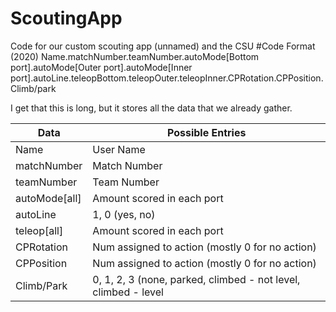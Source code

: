 # ScoutingApp
Code for our custom scouting app (unnamed) and the CSU
#Code Format (2020)
Name.matchNumber.teamNumber.autoMode[Bottom port].autoMode[Outer port].autoMode[Inner port].autoLine.teleopBottom.teleopOuter.teleopInner.CPRotation.CPPosition.Climb/park

I get that this is long, but it stores all the data that we already gather.

Data | Possible Entries
-----|-----------------
Name | User Name
matchNumber | Match Number
teamNumber | Team Number
autoMode[all] | Amount scored in each port
autoLine | 1, 0 (yes, no)
teleop[all] | Amount scored in each port
CPRotation | Num assigned to action (mostly 0 for no action)
CPPosition | Num assigned to action (mostly 0 for no action)
Climb/Park | 0, 1, 2, 3 (none, parked, climbed - not level, climbed - level

